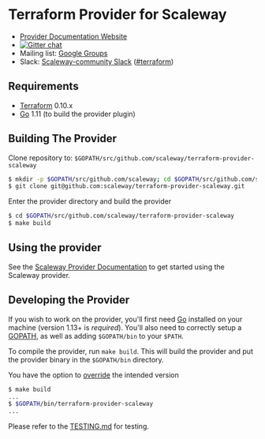 # Terraform Provider for Scaleway

- [Provider Documentation Website](https://www.terraform.io/docs/providers/scaleway/index.html)
- [![Gitter chat](https://badges.gitter.im/hashicorp-terraform/Lobby.png)](https://gitter.im/hashicorp-terraform/Lobby)
- Mailing list: [Google Groups](http://groups.google.com/group/terraform-tool)
- Slack: [Scaleway-community Slack][slack-scaleway] ([#terraform][slack-terraform])

[slack-scaleway]: https://slack.scaleway.com/
[slack-terraform]: https://scaleway-community.slack.com/app_redirect?channel=terraform

## Requirements

-	[Terraform](https://www.terraform.io/downloads.html) 0.10.x
-	[Go](https://golang.org/doc/install) 1.11 (to build the provider plugin)

## Building The Provider

Clone repository to: `$GOPATH/src/github.com/scaleway/terraform-provider-scaleway`

```sh
$ mkdir -p $GOPATH/src/github.com/scaleway; cd $GOPATH/src/github.com/scaleway
$ git clone git@github.com:scaleway/terraform-provider-scaleway.git
```

Enter the provider directory and build the provider

```sh
$ cd $GOPATH/src/github.com/scaleway/terraform-provider-scaleway
$ make build
```

## Using the provider

See the [Scaleway Provider Documentation](https://registry.terraform.io/providers/scaleway/scaleway/latest/docs) to get started using the Scaleway provider.

## Developing the Provider

If you wish to work on the provider, you'll first need [Go](http://www.golang.org) installed on your machine (version 1.13+ is *required*). You'll also need to correctly setup a [GOPATH](http://golang.org/doc/code.html#GOPATH), as well as adding `$GOPATH/bin` to your `$PATH`.

To compile the provider, run `make build`. This will build the provider and put the provider binary in the `$GOPATH/bin` directory.

You have the option to [override](https://www.terraform.io/cli/config/config-file#development-overrides-for-provider-developers) the intended version

```sh
$ make build
...
$ $GOPATH/bin/terraform-provider-scaleway
...
```

Please refer to the [TESTING.md](TESTING.md) for testing.

